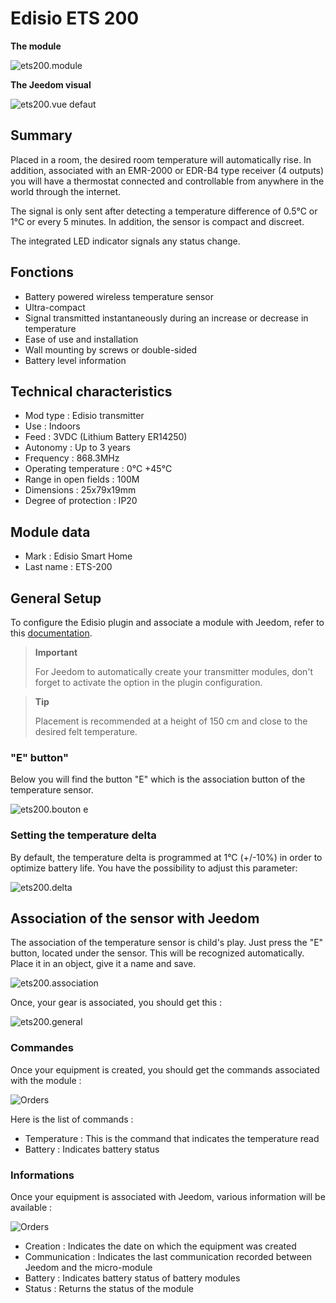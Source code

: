 # Edisio ETS 200

**The module**

![ets200.module](images/ets200/ets200.module.jpg)

**The Jeedom visual**

![ets200.vue defaut](images/ets200/ets200.vue-defaut.jpg)

## Summary

Placed in a room, the desired room temperature will automatically rise. In addition, associated with an EMR-2000 or EDR-B4 type receiver (4 outputs) you will have a thermostat connected and controllable from anywhere in the world through the internet.

The signal is only sent after detecting a temperature difference of 0.5°C or 1°C or every 5 minutes. In addition, the sensor is compact and discreet.

The integrated LED indicator signals any status change.

## Fonctions

-   Battery powered wireless temperature sensor
-   Ultra-compact
-   Signal transmitted instantaneously during an increase or decrease in temperature
-   Ease of use and installation
-   Wall mounting by screws or double-sided
-   Battery level information

## Technical characteristics

-   Mod type : Edisio transmitter
-   Use : Indoors
-   Feed : 3VDC (Lithium Battery ER14250)
-   Autonomy : Up to 3 years
-   Frequency : 868.3MHz
-   Operating temperature : 0°C +45°C
-   Range in open fields : 100M
-   Dimensions : 25x79x19mm
-   Degree of protection : IP20

## Module data

-   Mark : Edisio Smart Home
-   Last name : ETS-200

## General Setup

To configure the Edisio plugin and associate a module with Jeedom, refer to this [documentation](https://doc.jeedom.com/en_US/plugins/automation%20protocol/edisio/).

> **Important**
>
> For Jeedom to automatically create your transmitter modules, don't forget to activate the option in the plugin configuration.

> **Tip**
>
> Placement is recommended at a height of 150 cm and close to the desired felt temperature.

### "E" button"

Below you will find the button "E" which is the association button of the temperature sensor.

![ets200.bouton e](images/ets200/ets200.bouton-e.jpg)

### Setting the temperature delta

By default, the temperature delta is programmed at 1°C (+/-10%) in order to optimize battery life. You have the possibility to adjust this parameter:

![ets200.delta](images/ets200/ets200.delta.jpg)

## Association of the sensor with Jeedom

The association of the temperature sensor is child's play. Just press the "E" button, located under the sensor. This will be recognized automatically. Place it in an object, give it a name and save.

![ets200.association](images/ets200/ets200.association.jpg)

Once, your gear is associated, you should get this :

![ets200.general](images/ets200/ets200.general.jpg)

### Commandes

Once your equipment is created, you should get the commands associated with the module :

![Orders](images/ets200/ets200.commandes.jpg)

Here is the list of commands :

-   Temperature : This is the command that indicates the temperature read
-   Battery : Indicates battery status

### Informations

Once your equipment is associated with Jeedom, various information will be available :

![Orders](images/ets200/ets200.informations.jpg)

-   Creation : Indicates the date on which the equipment was created
-   Communication : Indicates the last communication recorded between Jeedom and the micro-module
-   Battery : Indicates battery status of battery modules
-   Status : Returns the status of the module
